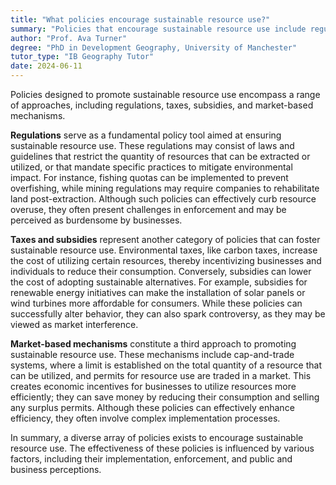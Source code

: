 ```yaml
---
title: "What policies encourage sustainable resource use?"
summary: "Policies that encourage sustainable resource use include regulations, taxes, subsidies, and market-based mechanisms."
author: "Prof. Ava Turner"
degree: "PhD in Development Geography, University of Manchester"
tutor_type: "IB Geography Tutor"
date: 2024-06-11
---
```


Policies designed to promote sustainable resource use encompass a range of approaches, including regulations, taxes, subsidies, and market-based mechanisms.

**Regulations** serve as a fundamental policy tool aimed at ensuring sustainable resource use. These regulations may consist of laws and guidelines that restrict the quantity of resources that can be extracted or utilized, or that mandate specific practices to mitigate environmental impact. For instance, fishing quotas can be implemented to prevent overfishing, while mining regulations may require companies to rehabilitate land post-extraction. Although such policies can effectively curb resource overuse, they often present challenges in enforcement and may be perceived as burdensome by businesses.

**Taxes and subsidies** represent another category of policies that can foster sustainable resource use. Environmental taxes, like carbon taxes, increase the cost of utilizing certain resources, thereby incentivizing businesses and individuals to reduce their consumption. Conversely, subsidies can lower the cost of adopting sustainable alternatives. For example, subsidies for renewable energy initiatives can make the installation of solar panels or wind turbines more affordable for consumers. While these policies can successfully alter behavior, they can also spark controversy, as they may be viewed as market interference.

**Market-based mechanisms** constitute a third approach to promoting sustainable resource use. These mechanisms include cap-and-trade systems, where a limit is established on the total quantity of a resource that can be utilized, and permits for resource use are traded in a market. This creates economic incentives for businesses to utilize resources more efficiently; they can save money by reducing their consumption and selling any surplus permits. Although these policies can effectively enhance efficiency, they often involve complex implementation processes.

In summary, a diverse array of policies exists to encourage sustainable resource use. The effectiveness of these policies is influenced by various factors, including their implementation, enforcement, and public and business perceptions.
    